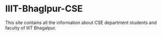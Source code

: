# IIIT-Bhaglpur-CSE
This site contains all the information about CSE department students and faculty of IIIT Bhagalpur.
